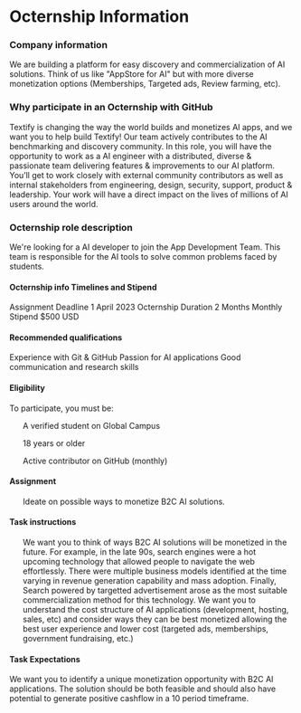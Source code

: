<h1>Octernship Information</h1>


<h3>Company information</h3>
We are building a platform for easy discovery and commercialization of AI solutions. Think of us like "AppStore for AI" but with more diverse monetization options (Memberships, Targeted ads, Review farming, etc).

<h3>Why participate in an Octernship with GitHub</h3>
Textify is changing the way the world builds and monetizes AI apps, and we want you to help build Textify! Our team actively contributes to the AI benchmarking and discovery community. In this role, you will have the opportunity to work as a AI engineer with a distributed, diverse & passionate team delivering features & improvements to our AI platform. You’ll get to work closely with external community contributors as well as internal stakeholders from engineering, design, security, support, product & leadership. Your work will have a direct impact on the lives of millions of AI users around the world.

<h3>Octernship role description</h3>
We're looking for a AI developer to join the App Development Team. This team is responsible for the AI tools to solve common problems faced by students.

<h4>Octernship info	Timelines and Stipend</h4>
Assignment Deadline	1 April 2023
Octernship Duration	2 Months
Monthly Stipend	$500 USD

<h4>Recommended qualifications</h4>
Experience with Git & GitHub
Passion for AI applications
Good communication and research skills

<h4>Eligibility</h4>
To participate, you must be:
<ul>A verified student on Global Campus</ul>
<ul>18 years or older</ul>
<ul>Active contributor on GitHub (monthly)</ul>

<h4>Assignment</h4>
<ul>Ideate on possible ways to monetize B2C AI solutions. </ul>

<h4>Task instructions</h4>
<ul> We want you to think of ways B2C AI solutions will be monetized in the future.
For example, in the late 90s, search engines were a hot upcoming technology that allowed people to navigate the web effortlessly. There were multiple business models identified at the time varying in revenue generation capability and mass adoption. Finally, Search powered by targetted advertisement arose as the most suitable commercialization method for this technology.
We want you to understand the cost structure of AI applications (development, hosting, sales, etc) and consider ways they can be best monetized allowing the best user experience and lower cost (targeted ads, memberships, government fundraising, etc.)

</ul>

<h4>Task Expectations</h4>
We want you to identify a unique monetization opportunity with B2C AI applications. The solution should be both feasible and should also have potential to generate positive cashflow in a 10 period timeframe.
